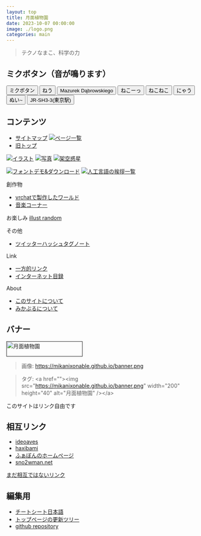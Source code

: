 ```yaml
---
layout: top
title: 月面植物園
date: 2023-10-07 00:00:00
image: ./logo.png
categories: main
---
```


<blockquote>
  <p id="quote">テクノなまこ、科学の力</p>
</blockquote>

## ミクボタン（音が鳴ります）

  <div class="mikuButton">
    <button onclick="btn('./musics/1.mp3', this)">ミクボタン</button>
    <button onclick="btn('./musics/2.mp3', this)">ねう</button>
    <button onclick="btn('./musics/3.mp3', this)">Mazurek Dąbrowskiego</button>
    <button onclick="btn('./musics/4.mp3', this)">ねこーっ</button>
    <button onclick="btn('./musics/5.mp3', this)">ねこねこ</button>
    <button onclick="btn('./musics/6.mp3', this)">にゃう</button>
    <button onclick="btn('./musics/7.mp3', this)">ぬい~</button>
    <button onclick="btn('./musics/21.mp3', this)">JR-SH3-3(東京駅)</button>
  </div>



## コンテンツ
- [サイトマップ](144)
<a href="./1" class="linkcard2"><img src="./assets/11.png">ページ一覧</a>
- [旧トップ](100)
<div class="row">
<a href="129" class="linkcard"><img src="./illusts/501.png">イラスト</a>
<a href="./8" class="linkcard"><img src="./photos/2.png">写真</a>
<a href="./23" class="linkcard"><img src="./illusts/298.png">架空惑星</a>
</div>


<a href="./18" class="linkcard2"><img src="./assets/12.png">フォントデモ&ダウンロード</a>
<a href="./42" class="linkcard2"><img src="./assets/42.png">人工言語の挨拶一覧</a>

創作物
- [vrchatで製作したワールド](22)
- [音楽コーナー](145)

お楽しみ
[illust random](5)


その他
- [ツイッターハッシュタグノート](133)

Link
- [一方的リンク](142)
- [インターネット目録](128)

About
- [このサイトについて](37)
- [みかぶるについて](143)


## バナー
<a href=""><img src="https://mikanixonable.github.io/banner.png" width="200" height="40" alt="月面植物園" /></a>  
> 画像: https://mikanixonable.github.io/banner.png  

>タグ: &lt;a href="">&lt;img src="https://mikanixonable.github.io/banner.png" width="200" height="40" alt="月面植物園" />&lt;/a>

このサイトはリンク自由です

## 相互リンク
- [ideoaves](https://ideoaves.github.io/)
- [haxibami](https://haxibami.net/)
- [ふぁぼんのホームページ](https://fabon.info)
- [sno2wman.net](https://sno2wman.net/)

[まだ相互ではないリンク](142)


## 編集用
- [チートシート日本語](https://gist.github.com/mignonstyle/083c9e1651d7734f84c99b8cf49d57fa)
- [トップページの更新ツリー](https://github.com/Mikanixonable/Mikanixonable.github.io/commits/109158783b79299f765f2bf44b7f14397afab2c5/index.html)
- [github repository](https://github.com/Mikanixonable/Mikanixonable.github.io)



